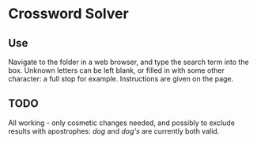 Crossword Solver
================

Use
---

  Navigate to the folder in a web browser, and type
  the search term into the box.
  Unknown letters can be left blank, or filled in
  with some other character: a full stop for
  example.
  Instructions are given on the page.

TODO
----

  All working - only cosmetic changes needed, and
  possibly to exclude results with apostrophes:
  *dog* and *dog's* are currently both valid.
